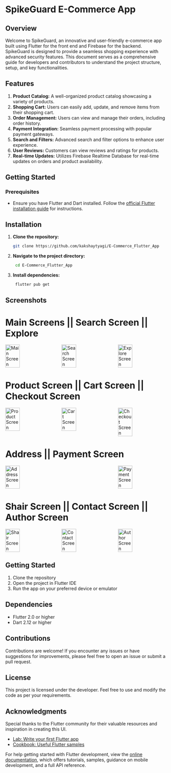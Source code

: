 # SpikeGuard E-Commerce App

## Overview

Welcome to SpikeGuard, an innovative and user-friendly e-commerce app built using Flutter for the front end and Firebase for the backend. SpikeGuard is designed to provide a seamless shopping experience with advanced security features. This document serves as a comprehensive guide for developers and contributors to understand the project structure, setup, and key functionalities.

## Features

1. **Product Catalog:** A well-organized product catalog showcasing a variety of products.
2. **Shopping Cart:** Users can easily add, update, and remove items from their shopping cart.
3. **Order Management:** Users can view and manage their orders, including order history.
4. **Payment Integration:** Seamless payment processing with popular payment gateways.
5. **Search and Filters:** Advanced search and filter options to enhance user experience.
6. **User Reviews:** Customers can view reviews and ratings for products.
7. **Real-time Updates:** Utilizes Firebase Realtime Database for real-time updates on orders and product availability.

## Getting Started

### Prerequisites

- Ensure you have Flutter and Dart installed. Follow the [official Flutter installation guide](https://flutter.dev/docs/get-started/install) for instructions.

## Installation

1. **Clone the repository:**

   ```bash
   git clone https://github.com/kakshaytyagi/E-Commerce_Flutter_App


2. **Navigate to the project directory:**
   ```bash
    cd E-Commerce_Flutter_App

3. **Install dependencies:**
   ```bash
    flutter pub get


## Screenshots

# Main Screens || Search Screen || Explore

<div style="display: flex; justify-content: space-between;">
  <img src="screenshot/Screenshot_1.png" alt="Main Screen" width="30%">
  <img src="screenshot/Screenshot_5.png" alt="Search Screen" width="30%">
  <img src="screenshot/Screenshot_6.png" alt="Explore Screen" width="30%">
</div>

# Product Screen || Cart Screen || Checkout Screen
<div style="display: flex; justify-content: space-between;">
  <img src="screenshot/Screenshot_2.png" alt="Product Screen" width="30%">
  <img src="screenshot/Screenshot_3.png" alt="Cart Screen" width="30%">
  <img src="screenshot/Screenshot_4.png" alt="Checkout Screen" width="30%">
</div>

# Address || Payment Screen
<div style="display: flex; justify-content: space-between;">
  <img src="screenshot/Screenshot_8.png" alt="Address Screen" width="30%">
  <img src="screenshot/Screenshot_9.png" alt="Payment Screen" width="30%">
</div>

# Shair Screen || Contact Screen || Author Screen
<div style="display: flex; justify-content: space-between;">
  <img src="screenshot/Screenshot_11.png" alt="Shair Screen" width="30%">
  <img src="screenshot/Screenshot_10.png" alt="Contact Screen" width="30%">
  <img src="screenshot/Screenshot_7.png" alt="Author Screen" width="30%">
</div>



## Getting Started
1. Clone the repository
2. Open the project in Flutter IDE
3. Run the app on your preferred device or emulator

## Dependencies
- Flutter 2.0 or higher
- Dart 2.12 or higher

## Contributions
Contributions are welcome! If you encounter any issues or have suggestions for improvements, please feel free to open an issue or submit a pull request.

## License
This project is licensed under the developer. Feel free to use and modify the code as per your requirements.

## Acknowledgments
Special thanks to the Flutter community for their valuable resources and inspiration in creating this UI.

- [Lab: Write your first Flutter app](https://docs.flutter.dev/get-started/codelab)
- [Cookbook: Useful Flutter samples](https://docs.flutter.dev/cookbook)

For help getting started with Flutter development, view the
[online documentation](https://docs.flutter.dev/), which offers tutorials,
samples, guidance on mobile development, and a full API reference.


